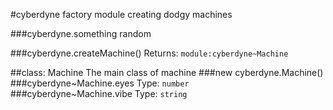 #cyberdyne
factory module creating dodgy machines

  
###cyberdyne.something
random

  
###cyberdyne.createMachine()
Returns: `module:cyberdyne~Machine`  

##class: Machine
The main class of machine
###new cyberdyne.Machine()
###cyberdyne~Machine.eyes
Type: `number`  
###cyberdyne~Machine.vibe
Type: `string`  
